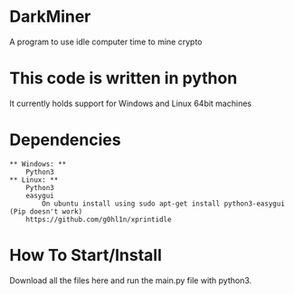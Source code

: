 # DarkMiner
 A program to use idle computer time to mine crypto
# This code is written in python
 It currently holds support for Windows and Linux 64bit machines
# Dependencies
    ** Windows: **
        Python3
    ** Linux: **
        Python3
        easygui 
            On ubuntu install using sudo apt-get install python3-easygui (Pip doesn't work)
        https://github.com/g0hl1n/xprintidle

# How To Start/Install
Download all the files here and run the main.py file with python3.